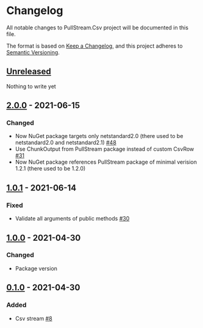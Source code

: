 # Changelog
All notable changes to PullStream.Csv project will be documented in this file.

The format is based on [Keep a Changelog](https://keepachangelog.com/en/1.0.0/),
and this project adheres to [Semantic Versioning](https://semver.org/spec/v2.0.0.html).

## [Unreleased]
Nothing to write yet

## [2.0.0] - 2021-06-15
### Changed
- Now NuGet package targets only netstandard2.0 (there used to be netstandard2.0 and netstandard2.1) [#48](https://github.com/pepelev/PullStream/issues/48)
- Use ChunkOutput from PullStream package instead of custom CsvRow [#31](https://github.com/pepelev/PullStream/issues/31)
- Now NuGet package references PullStream package of minimal verision 1.2.1 (there used to be 1.2.0)

## [1.0.1] - 2021-06-14
### Fixed
- Validate all arguments of public methods [#30](https://github.com/pepelev/PullStream/issues/30)

## [1.0.0] - 2021-04-30
### Changed
- Package version

## [0.1.0] - 2021-04-30
### Added
- Csv stream [#8](https://github.com/pepelev/PullStream/issues/8)

[Unreleased]: https://github.com/pepelev/pullstream/compare/csv-v2.0.0...pullstream-csv
[2.0.0]: https://github.com/pepelev/pullstream/compare/csv-v1.0.1...csv-v2.0.0
[1.0.1]: https://github.com/pepelev/pullstream/compare/csv-v1.0.0...csv-v1.0.1
[1.0.0]: https://github.com/pepelev/pullstream/compare/csv-v0.1.0...csv-v1.0.0
[0.1.0]: https://github.com/pepelev/pullstream/releases/tag/pullstream-json-v0.1.0